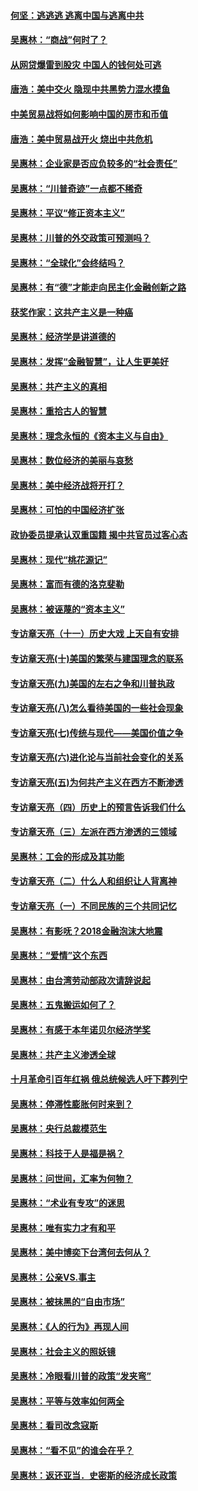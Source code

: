 #### [何坚：逃逃逃 逃离中国与逃离中共](../pages/nsc423/n10592891.md?t=10051231) 

#### [吴惠林：“商战”何时了？](../pages/nsc423/n10573558.md?t=10051231) 

#### [从网贷爆雷到股灾 中国人的钱何处可逃](../pages/nsc423/n10572800.md?t=10051231) 

#### [唐浩：美中交火 隐现中共黑势力混水摸鱼](../pages/nsc423/n10544040.md?t=10051231) 

#### [中美贸易战将如何影响中国的房市和币值](../pages/nsc423/n10543697.md?t=10051231) 

#### [唐浩：美中贸易战开火 烧出中共危机](../pages/nsc423/n10540126.md?t=10051231) 

#### [吴惠林：企业家是否应负较多的“社会责任”](../pages/nsc423/n10535022.md?t=10051231) 

#### [吴惠林：“川普奇迹”一点都不稀奇](../pages/nsc423/n10512808.md?t=10051231) 

#### [吴惠林：平议“修正资本主义”](../pages/nsc423/n10495724.md?t=10051231) 

#### [吴惠林：川普的外交政策可预测吗？](../pages/nsc423/n10462387.md?t=10051231) 

#### [吴惠林：“全球化”会终结吗？](../pages/nsc423/n10452838.md?t=10051231) 

#### [吴惠林：有“德”才能走向民主化金融创新之路](../pages/nsc423/n10432292.md?t=10051231) 

#### [获奖作家：这共产主义是一种癌](../pages/nsc423/n10431541.md?t=10051231) 

#### [吴惠林：经济学是讲道德的](../pages/nsc423/n10398014.md?t=10051231) 

#### [吴惠林：发挥“金融智慧”，让人生更美好](../pages/nsc423/n10375019.md?t=10051231) 

#### [吴惠林：共产主义的真相](../pages/nsc423/n10351394.md?t=10051231) 

#### [吴惠林：重拾古人的智慧](../pages/nsc423/n10337691.md?t=10051231) 

#### [吴惠林：理念永恒的《资本主义与自由》](../pages/nsc423/n10316274.md?t=10051231) 

#### [吴惠林：数位经济的美丽与哀愁](../pages/nsc423/n10292946.md?t=10051231) 

#### [吴惠林：美中经济战将开打？](../pages/nsc423/n10258825.md?t=10051231) 

#### [吴惠林：可怕的中国经济扩张](../pages/nsc423/n10219147.md?t=10051231) 

#### [政协委员提承认双重国籍 揭中共官员过客心态](../pages/nsc423/n10208809.md?t=10051231) 

#### [吴惠林：现代“桃花源记”](../pages/nsc423/n10185234.md?t=10051231) 

#### [吴惠林：富而有德的洛克斐勒](../pages/nsc423/n10142264.md?t=10051231) 

#### [吴惠林：被诬蔑的“资本主义”](../pages/nsc423/n10124816.md?t=10051231) 

#### [专访章天亮（十一）历史大戏 上天自有安排](../pages/nsc423/n10094905.md?t=10051231) 

#### [专访章天亮(十)美国的繁荣与建国理念的联系](../pages/nsc423/n10094899.md?t=10051231) 

#### [专访章天亮(九)美国的左右之争和川普执政](../pages/nsc423/n10094889.md?t=10051231) 

#### [专访章天亮(八)怎么看待美国的一些社会现象](../pages/nsc423/n10094857.md?t=10051231) 

#### [专访章天亮(七)传统与现代——美国价值之争](../pages/nsc423/n10093140.md?t=10051231) 

#### [专访章天亮(六)进化论与当前社会变化的关系](../pages/nsc423/n10092036.md?t=10051231) 

#### [专访章天亮(五)为何共产主义在西方不断渗透](../pages/nsc423/n10083620.md?t=10051231) 

#### [专访章天亮（四）历史上的预言告诉我们什么](../pages/nsc423/n10083606.md?t=10051231) 

#### [专访章天亮（三）左派在西方渗透的三领域](../pages/nsc423/n10081115.md?t=10051231) 

#### [吴惠林：工会的形成及其功能](../pages/nsc423/n10080633.md?t=10051231) 

#### [专访章天亮（二）什么人和组织让人背离神](../pages/nsc423/n10076637.md?t=10051231) 

#### [专访章天亮（一）不同民族的三个共同记忆](../pages/nsc423/n10074188.md?t=10051231) 

#### [吴惠林：有影呒？2018金融泡沫大地震](../pages/nsc423/n10040534.md?t=10051231) 

#### [吴惠林：“爱情”这个东西](../pages/nsc423/n10019423.md?t=10051231) 

#### [吴惠林：由台湾劳动部政次请辞说起](../pages/nsc423/n9979679.md?t=10051231) 

#### [吴惠林：五鬼搬运如何了？](../pages/nsc423/n9925338.md?t=10051231) 

#### [吴惠林：有感于本年诺贝尔经济学奖](../pages/nsc423/n9871883.md?t=10051231) 

#### [吴惠林：共产主义渗透全球](../pages/nsc423/n9812748.md?t=10051231) 

#### [十月革命引百年红祸 俄总统候选人吁下葬列宁](../pages/nsc423/n9810182.md?t=10051231) 

#### [吴惠林：停滞性膨胀何时来到？](../pages/nsc423/n9764136.md?t=10051231) 

#### [吴惠林：央行总裁模范生](../pages/nsc423/n9728134.md?t=10051231) 

#### [吴惠林：科技于人是福是祸？](../pages/nsc423/n9672982.md?t=10051231) 

#### [吴惠林：问世间，汇率为何物？](../pages/nsc423/n9621788.md?t=10051231) 

#### [吴惠林：“术业有专攻”的迷思](../pages/nsc423/n9580363.md?t=10051231) 

#### [吴惠林：唯有实力才有和平](../pages/nsc423/n9529599.md?t=10051231) 

#### [吴惠林：美中博奕下台湾何去何从？](../pages/nsc423/n9483598.md?t=10051231) 

#### [吴惠林：公亲VS.事主](../pages/nsc423/n9425637.md?t=10051231) 

#### [吴惠林：被抹黑的“自由市场”](../pages/nsc423/n9351545.md?t=10051231) 

#### [吴惠林：《人的行为》再现人间](../pages/nsc423/n9296339.md?t=10051231) 

#### [吴惠林：社会主义的照妖镜](../pages/nsc423/n9243460.md?t=10051231) 

#### [吴惠林：冷眼看川普的政策“发夹弯”](../pages/nsc423/n9120684.md?t=10051231) 

#### [吴惠林：平等与效率如何两全](../pages/nsc423/n9075430.md?t=10051231) 

#### [吴惠林：看司改念寇斯](../pages/nsc423/n9024915.md?t=10051231) 

#### [吴惠林：“看不见”的谁会在乎？](../pages/nsc423/n8977488.md?t=10051231) 

#### [吴惠林：返还亚当．史密斯的经济成长政策](../pages/nsc423/n8931896.md?t=10051231) 

